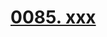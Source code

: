 # [0085. xxx](https://github.com/Tdahuyou/react/tree/main/0085.%20xxx)

<!-- region:toc -->

<!-- endregion:toc -->





